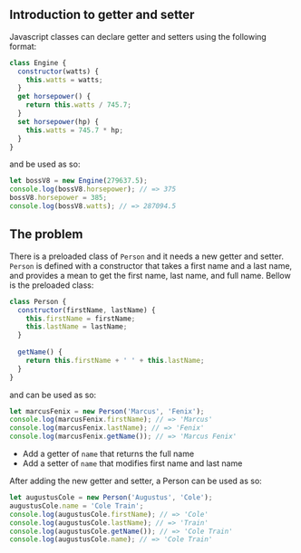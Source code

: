 ## Introduction to getter and setter

Javascript classes can declare getter and setters using the following format:

```javascript
class Engine {
  constructor(watts) {
    this.watts = watts;
  }
  get horsepower() {
    return this.watts / 745.7;
  }
  set horsepower(hp) {
    this.watts = 745.7 * hp;
  }
}
```

and be used as so:

```javascript
let bossV8 = new Engine(279637.5);
console.log(bossV8.horsepower); // => 375
bossV8.horsepower = 385;
console.log(bossV8.watts); // => 287094.5
```

## The problem

There is a preloaded class of `Person` and it needs a new getter and setter. `Person` is defined with a constructor that takes a first name and a last name, and provides a mean to get the first name, last name, and full name. Bellow is the preloaded class:

```javascript
class Person {
  constructor(firstName, lastName) {
    this.firstName = firstName;
    this.lastName = lastName;
  }
  
  getName() {
    return this.firstName + ' ' + this.lastName;
  }
}
```

and can be used as so:

```javascript
let marcusFenix = new Person('Marcus', 'Fenix');
console.log(marcusFenix.firstName); // => 'Marcus'
console.log(marcusFenix.lastName); // => 'Fenix'
console.log(marcusFenix.getName()); // => 'Marcus Fenix'
```

* Add a getter of `name` that returns the full name
* Add a setter of `name` that modifies first name and last name

After adding the new getter and setter, a Person can be used as so:

```javascript
let augustusCole = new Person('Augustus', 'Cole');
augustusCole.name = 'Cole Train';
console.log(augustusCole.firstName); // => 'Cole'
console.log(augustusCole.lastName); // => 'Train'
console.log(augustusCole.getName()); // => 'Cole Train'
console.log(augustusCole.name); // => 'Cole Train'
```
